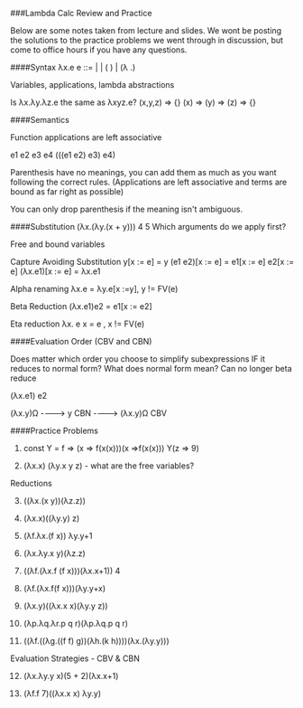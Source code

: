 ###Lambda Calc Review and Practice 

Below are some notes taken from lecture and slides. We wont be posting
the solutions to the practice problems we went through in discussion, 
but come to office hours if you have any questions. 

####Syntax
λx.e 
e ::=  <constant> 
	| <variable> 
	| (<expr> <expr>) 
	| (λ <variable>.<expr>) 

Variables, applications, lambda abstractions 

Is λx.λy.λz.e the same as λxyz.e? 
(x,y,z) => {}
(x) => (y) => (z) => {}

####Semantics
 
Function applications are left associative

e1 e2 e3 e4 
(((e1 e2) e3) e4)

Parenthesis have no meanings, you can add them as much as you want following the correct rules.
(Applications are left associative and terms are bound as far right as possible)

You can only drop parenthesis if the meaning isn't ambiguous.

####Substitution
(λx.(λy.(x + y))) 4 5 
Which arguments do we apply first? 

Free and bound variables 

Capture Avoiding Substitution 
y[x := e] = y
(e1 e2)[x := e] = e1[x := e] e2[x := e]
(λx.e1)[x := e] = λx.e1

Alpha renaming
λx.e = λy.e[x :=y], y != FV(e)

Beta Reduction 
(λx.e1)e2 = e1[x := e2]

Eta reduction
λx. e x = e , x != FV(e)


####Evaluation Order (CBV and CBN) 

Does matter which order you choose to simplify subexpressions IF it reduces to normal form?
What does normal form mean? Can no longer beta reduce 

(λx.e1) e2

(λx.y)Ω
 ----> y CBN 
 ----> (λx.y)Ω CBV

####Practice Problems 

1. const Y = f => (x => f(x(x)))(x =>f(x(x)))
   Y(z => 9)

2. (λx.x) (λy.x y z) - what are the free variables? 

Reductions
 
3. ((λx.(x y))(λz.z))

4. (λx.x)((λy.y) z)

5. (λf.λx.(f x)) λy.y+1

6. (λx.λy.x y)(λz.z)

7. ((λf.(λx.f (f x)))(λx.x+1)) 4

8. (λf.(λx.f(f x)))(λy.y+x)

9. (λx.y)((λx.x x)(λy.y z))

10. (λp.λq.λr.p q r)(λp.λq.p q r)

11. ((λf.((λg.((f f) g))(λh.(k h))))(λx.(λy.y)))


Evaluation Strategies - CBV & CBN

12. (λx.λy.y x)(5 + 2)(λx.x+1)

13. (λf.f 7)((λx.x x) λy.y) 
